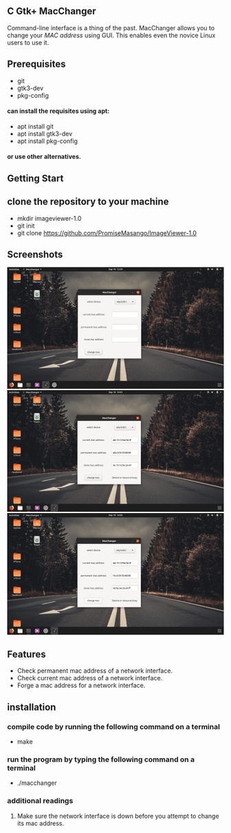 ## C Gtk+ MacChanger
Command-line interface is a thing of the past. MacChanger allows you to change your *MAC address* using GUI. This enables even the novice Linux users to use it.

## Prerequisites
* git
* gtk3-dev
* pkg-config

#### can install the requisites using apt:
* apt install git
* apt install gtk3-dev
* apt install pkg-config
#### or use other alternatives.

## Getting Start
## clone the repository to your machine
* mkdir imageviewer-1.0
* git init
* git clone https://github.com/PromiseMasango/ImageViewer-1.0

## Screenshots
![Welcome screen](/images/image1.png)
![select image](/images/image2.png)
![about](/images/image3.png)

## Features
* Check permanent mac address of a network interface.
* Check current mac address of a network interface.
* Forge a mac address for a network interface. 

## installation
### compile code by running the following command on a terminal
* make
### run the program by typing the following command on a terminal
* ./macchanger

### additional readings
1. Make sure the network interface is down before you attempt to change its mac address.

